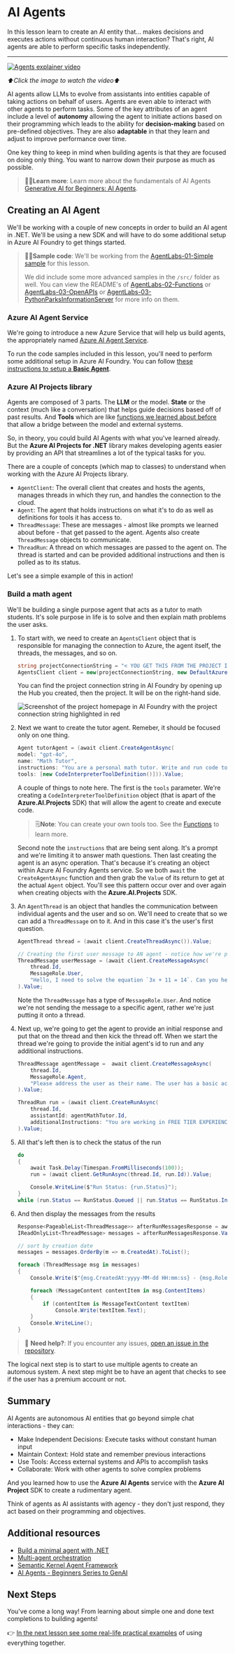 # AI Agents

In this lesson learn to create an AI entity that... makes decisions and executes actions without continuous human interaction? That's right, AI agents are able to perform specific tasks independently.

---

[![Agents explainer video](https://img.youtube.com/vi/Btkmw1Bosh0/0.jpg)](https://youtu.be/Btkmw1Bosh0?feature=shared)

_⬆️Click the image to watch the video⬆️_

AI agents allow LLMs to evolve from assistants into entities capable of taking actions on behalf of users. Agents are even able to interact with other agents to perform tasks. Some of the key attributes of an agent include a level of **autonomy** allowing the agent to initiate actions based on their programming which leads to the ability for **decision-making** based on pre-defined objectives. They are also **adaptable** in that they learn and adjust to improve performance over time.

One key thing to keep in mind when building agents is that they are focused on doing only thing. You want to narrow down their purpose as much as possible.

> 🧑‍🏫**Learn more**: Learn more about the fundamentals of AI Agents [Generative AI for Beginners: AI Agents](https://github.com/microsoft/generative-ai-for-beginners/tree/main/17-ai-agents).

## Creating an AI Agent

We'll be working with a couple of new concepts in order to build an AI agent in .NET. We'll be using a new SDK and will have to do some additional setup in Azure AI Foundry to get things started.

> 🧑‍💻**Sample code**: We'll be working from the [AgentLabs-01-Simple sample](./src/AgentLabs-01-Simple/) for this lesson.
>
> We did include some more advanced samples in the `/src/` folder as well. You can view the README's of [AgentLabs-02-Functions](./src/AgentLabs-02-Functions/) or [AgentLabs-03-OpenAPIs](./src/AgentLabs-03-OpenAPIs/) or [AgentLabs-03-PythonParksInformationServer](./src/AgentLabs-03-PythonParksInformationServer/) for more info on them.

### Azure AI Agent Service

We're going to introduce a new Azure Service that will help us build agents, the appropriately named [Azure AI Agent Service](https://learn.microsoft.com/azure/ai-services/agents/overview).

To run the code samples included in this lesson, you'll need to perform some additional setup in Azure AI Foundry. You can follow [these instructions to setup a **Basic Agent**](https://learn.microsoft.com/azure/ai-services/agents/quickstart?pivots=programming-language-csharp).

### Azure AI Projects library

Agents are composed of 3 parts. The **LLM** or the model. **State** or the context (much like a conversation) that helps guide decisions based off of past results. And **Tools** which are like [functions we learned about before](./01-lm-completions-functions.md#function-calling) that allow a bridge between the model and external systems.

So, in theory, you could build AI Agents with what you've learned already. But the **Azure AI Projects for .NET** library makes developing agents easier by providing an API that streamlines a lot of the typical tasks for you.

There are a couple of concepts (which map to classes) to understand when working with the Azure AI Projects library.

- `AgentClient`: The overall client that creates and hosts the agents, manages threads in which they run, and handles the connection to the cloud.
- `Agent`: The agent that holds instructions on what it's to do as well as definitions for tools it has access to.
- `ThreadMessage`: These are messages - almost like prompts we learned about before - that get passed to the agent. Agents also create `ThreadMessage` objects to communicate.
- `ThreadRun`: A thread on which messages are passed to the agent on. The thread is started and can be provided additional instructions and then is polled as to its status.

Let's see a simple example of this in action!

### Build a math agent

We'll be building a single purpose agent that acts as a tutor to math students. It's sole purpose in life is to solve and then explain math problems the user asks.

1. To start with, we need to create an `AgentsClient` object that is responsible for managing the connection to Azure, the agent itself, the threads, the messages, and so on.

    ```csharp
    string projectConnectionString = "< YOU GET THIS FROM THE PROJECT IN AI FOUNDRY >";
    AgentsClient client = new(projectConnectionString, new DefaultAzureCredential());
    ```

    You can find the project connection string in AI Foundry by opening up the Hub you created, then the project. It will be on the right-hand side.

    ![Screenshot of the project homepage in AI Foundry with the project connection string highlighted in red](./images/project-connection-string.png)

1. Next we want to create the tutor agent. Remeber, it should be focused only on one thing.
   
    ```csharp
    Agent tutorAgent = (await client.CreateAgentAsync(
    model: "gpt-4o",
    name: "Math Tutor",
    instructions: "You are a personal math tutor. Write and run code to answer math questions.",
    tools: [new CodeInterpreterToolDefinition()])).Value;
    ```

    A couple of things to note here. The first is the `tools` parameter. We're creating a `CodeInterpreterToolDefinition` object (that is apart of the **Azure.AI.Projects** SDK) that will allow the agent to create and execute code.

    > 🗒️**Note**: You can create your own tools too. See the [Functions](./src/AgentLabs-02-Functions/) to learn more.

    Second note the `instructions` that are being sent along. It's a prompt and we're limiting it to answer math questions. Then last creating the agent is an async operation. That's because it's creating an object within Azure AI Foundry Agents service. So we both `await` the `CreateAgentAsync` function and then grab the `Value` of its return to get at the actual `Agent` object. You'll see this pattern occur over and over again when creating objects with the **Azure.AI.Projects** SDK.

1. An `AgentThread` is an object that handles the communication between individual agents and the user and so on. We'll need to create that so we can add a `ThreadMessage` on to it. And in this case it's the user's first question.

    ```csharp
    AgentThread thread = (await client.CreateThreadAsync()).Value;

    // Creating the first user message to AN agent - notice how we're putting it on a thread
    ThreadMessage userMessage = (await client.CreateMessageAsync(
        thread.Id,
        MessageRole.User,
        "Hello, I need to solve the equation `3x + 11 = 14`. Can you help me?")
    ).Value;
    ```

    Note the `ThreadMessage` has a type of `MessageRole.User`. And notice we're not sending the message to a specific agent, rather we're just putting it onto a thread.

1. Next up, we're going to get the agent to provide an initial response and put that on the thread and then kick the thread off. When we start the thread we're going to provide the initial agent's id to run and any additional instructions.

    ```csharp
    ThreadMessage agentMessage =  await client.CreateMessageAsync(
        thread.Id,
        MessageRole.Agent,
        "Please address the user as their name. The user has a basic account, so just share the answer to the question.")
    ).Value;

    ThreadRun run = (await client.CreateRunAsync(
        thread.Id,
        assistantId: agentMathTutor.Id, 
        additionalInstructions: "You are working in FREE TIER EXPERIENCE mode`, every user has premium account for a short period of time. Explain detailed the steps to answer the user questions")
    ).Value;
    ```

1. All that's left then is to check the status of the run

    ```csharp
    do
    {
        await Task.Delay(Timespan.FromMilliseconds(100));
        run = (await client.GetRunAsync(thread.Id, run.Id)).Value;

        Console.WriteLine($"Run Status: {run.Status}");
    }
    while (run.Status == RunStatus.Queued || run.Status == RunStatus.InProgress);
    ```

1. And then display the messages from the results

    ```csharp
    Response<PageableList<ThreadMessage>> afterRunMessagesResponse = await client.GetMessagesAsync(thread.Id);
    IReadOnlyList<ThreadMessage> messages = afterRunMessagesResponse.Value.Data;

    // sort by creation date
    messages = messages.OrderBy(m => m.CreatedAt).ToList();

    foreach (ThreadMessage msg in messages)
    {
        Console.Write($"{msg.CreatedAt:yyyy-MM-dd HH:mm:ss} - {msg.Role,10}: ");

        foreach (MessageContent contentItem in msg.ContentItems)
        {
            if (contentItem is MessageTextContent textItem)
                Console.Write(textItem.Text);
        }
        Console.WriteLine();
    }
    ```

> 🙋 **Need help?**: If you encounter any issues, [open an issue in the repository](https://github.com/microsoft/Generative-AI-for-beginners-dotnet/issues/new).

The logical next step is to start to use multiple agents to create an automous system. A next step might be to have an agent that checks to see if the user has a premium account or not.

## Summary

AI Agents are autonomous AI entities that go beyond simple chat interactions - they can:

- Make Independent Decisions: Execute tasks without constant human input
- Maintain Context: Hold state and remember previous interactions
- Use Tools: Access external systems and APIs to accomplish tasks
- Collaborate: Work with other agents to solve complex problems

And you learned how to use the **Azure AI Agents** service with the **Azure AI Project** SDK to create a rudimentary agent.

Think of agents as AI assistants with agency - they don't just respond, they act based on their programming and objectives.

## Additional resources

- [Build a minimal agent with .NET](https://learn.microsoft.com/dotnet/ai/quickstarts/quickstart-assistants?pivots=openai)
- [Multi-agent orchestration](https://techcommunity.microsoft.com/blog/educatordeveloperblog/using-azure-ai-agent-service-with-autogen--semantic-kernel-to-build-a-multi-agen/4363121)
- [Semantic Kernel Agent Framework](https://learn.microsoft.com/semantic-kernel/frameworks/agent/?pivots=programming-language-csharp)
- [AI Agents - Beginners Series to GenAI](https://github.com/microsoft/generative-ai-for-beginners/tree/main/17-ai-agents)

## Next Steps

You've come a long way! From learning about simple one and done text completions to building agents!

👉 [In the next lesson see some real-life practical examples](../04-PracticalSamples/readme.md) of using everything together.